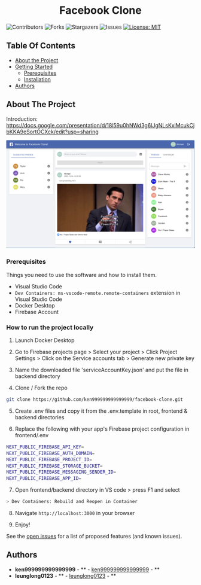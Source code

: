 <p align="center">
  <h1 align="center">Facebook Clone</h1>
</p>

![Contributors](https://img.shields.io/github/contributors/ken999999999999999/facebook-clone?color=dark-green) ![Forks](https://img.shields.io/github/forks/ken999999999999999/facebook-clone?style=social) ![Stargazers](https://img.shields.io/github/stars/ken999999999999999/facebook-clone?style=social) ![Issues](https://img.shields.io/github/issues/ken999999999999999/facebook-clone) [![License: MIT](https://img.shields.io/badge/License-MIT-yellow.svg)](https://opensource.org/licenses/MIT)

## Table Of Contents

- [About the Project](#about-the-project)
- [Getting Started](#getting-started)
  - [Prerequisites](#prerequisites)
  - [Installation](#installation)
- [Authors](#authors)

## About The Project
Introduction: https://docs.google.com/presentation/d/18l59u0hNWd3g6lJgNLsKxlMcukCjbKKA9eSortOCXck/edit?usp=sharing

![alt text](https://github.com/ken999999999999999/facebook-clone/blob/main/screenshot.png?raw=true)


### Prerequisites

Things you need to use the software and how to install them.

- Visual Studio Code
- `Dev Containers: ms-vscode-remote.remote-containers` extension in Visual Studio Code
- Docker Desktop
- Firebase Account

### How to run the project locally

1. Launch Docker Desktop

2. Go to Firebase projects page > Select your project > Click Project Settings > Click on the Service accounts tab > Generate new private key

3. Name the downloaded file 'serviceAccountKey.json' and put the file in backend directory

4. Clone / Fork the repo

```sh
git clone https://github.com/ken999999999999999/facebook-clone.git
```

5. Create .env files and copy it from the .env.template in root, frontend & backend directories

6. Replace the following with your app's Firebase project configuration in frontend/.env

```sh
NEXT_PUBLIC_FIREBASE_API_KEY=
NEXT_PUBLIC_FIREBASE_AUTH_DOMAIN=
NEXT_PUBLIC_FIREBASE_PROJECT_ID=
NEXT_PUBLIC_FIREBASE_STORAGE_BUCKET=
NEXT_PUBLIC_FIREBASE_MESSAGING_SENDER_ID=
NEXT_PUBLIC_FIREBASE_APP_ID=
```

7. Open frontend/backend directory in VS code > press F1 and select

```sh
> Dev Containers: Rebuild and Reopen in Container
```

8. Navigate `http://localhost:3000` in your browser

9. Enjoy!

See the [open issues](https://github.com/ken999999999999999/facebook-clone/issues) for a list of proposed features (and known issues).

## Authors

- **ken999999999999999** - ** - [ken999999999999999](https://github.com/ken999999999999999/) - **
- **leunglong0123** - ** - [leunglong0123](https://github.com/leunglong0123/) - **
